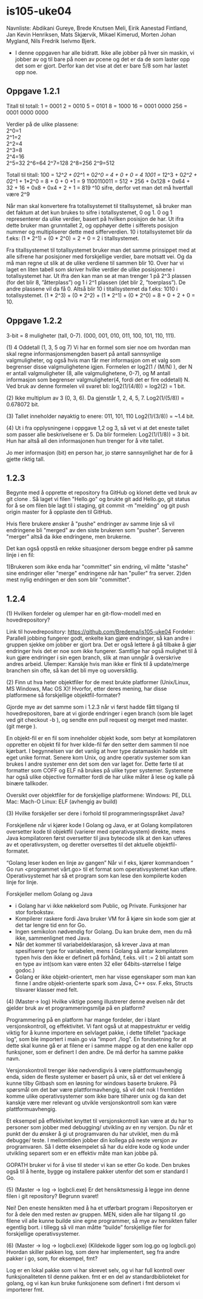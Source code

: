 # is105-uke04

Navnliste: 
Abdikani Gureye, 
Brede Knutsen Meli, 
Eirik Aanestad Fintland, 
Jan Kevin Henriksen, 
Mats Skjærvik, 
Mikael Kimerud, 
Morten Johan Mygland, 
Nils Fredrik Iselvmo Bjerk.

- I denne oppgaven har alle bidratt. Ikke alle jobber på hver sin maskin, vi jobber av og til bare på noen av pcene og det er da de som laster opp det som er gjort. Derfor kan det vise at det er bare 5/8 som har lastet opp noe. 

## Oppgave 1.2.1

Titall til totall:
1 = 0001
2 = 0010
5 = 0101
8 = 1000
16 = 0001 0000
256 = 0001 0000 0000

Verdier på de ulike plassene:                 
2^0=1                                                         
2^1=2                                                         
2^2=4                                                         
2^3=8                                                         
2^4=16      
2^5=32
2^6=64
2^7=128
2^8=256
2^9=512

Totall til titall: 
100 = 1*2^2 + 0*2^1 + 0*2^0 = 4 + 0 + 0 = 4
1001 = 1*2^3 + 0*2^2 + 0*2^1 + 1*2^0 = 8 + 0 + 0 +1 = 9
1100110011 = 512 + 256 + 0x128 + 0x64 + 32 + 16 + 0x8 + 0x4 + 2 + 1 = 819 
^10 sifre, derfor vet man det må hvertfall være 2^9

Når man skal konvertere fra totallsystemet til titallsystemet, så bruker man det faktum at det kun brukes to sifre i totallsystemet, 0 og 1. 0 og 1 representerer da ulike verdier, basert på hvilken posisjon de har. Ut ifra dette bruker man grunntallet 2, og opphøyer dette i sifferets posisjon nummer og multipliserer dette med sifferverdien.  10 i totallsystemet blir da f.eks: (1 * 2^1) + (0 * 2^0) = 2 + 0 = 2 i titallsystemet. 

Fra titallsystemet til totallsystemet bruker man det samme prinsippet med at alle sifrene har posisjoner med forskjellige verdier, bare motsatt vei. Og da må man regne ut slik at de ulike verdiene til sammen blir 10. Over har vi laget en liten tabell som skriver hvilke verdier de ulike posisjonene i totallsystemet har. Ut ifra den kan man se at man trenger 1 på 2^3 plassen (for det blir 8, ”åtterplass”) og 1 i 2^1 plassen (det blir 2, ”toerplass”). De andre plassene vil da få 0. Altså blir 10 i titallsystemet da f.eks: 1010 i totallsystemet. (1 * 2^3) + (0 * 2^2) + (1 * 2^1) + (0 * 2^0) = 8 + 0 + 2 + 0 = 10. 

## Oppgave 1.2.2

3-bit = 8 muligheter (tall, 0-7). (000, 001, 010, 011, 100, 101, 110, 111).

(1) 4 Oddetall (1, 3, 5 og 7)
Vi har en formel som sier noe om hvordan man skal regne informasjonsmengden basert på antall sannsynlige valgmuligheter, og også hvis man får mer informasjon om et valg som begrenser disse valgmulighetene igjen. Formelen er log2(1 / (M/N) ), der N er antall valgmuligheter (8, alle valgmulighetene, 0-7), og M antall informasjon som begrenser valgmuligheter(4, fordi det er fire oddetall) N. Ved bruk av denne formelen vil svaret bli:  log2(1/(4/8)) = log2(2) = 1 bit.

(2) Ikke multiplum av 3 (0, 3, 6). Da gjenstår 1, 2, 4, 5, 7.
Log2(1/(5/8)) = 0.678072 bit. 

(3) Tallet inneholder nøyaktig to enere: 011, 101, 110
Log2(1/(3/8)) =  ~1.4 bit.

(4) Ut i fra opplysningene i oppgave 1,2 og 3, så vet vi at det eneste tallet som passer alle beskrivelsene er  5. Da blir formelen:
Log2(1/(1/8)) = 3 bit. Hun har altså all den informasjonen hun trenger for å vite tallet.

Jo mer informasjon (bit) en person har, jo større sannsynlighet har de for å gjette riktig tall.


## 1.2.3

Begynte med å opprette et repository fra GitHub og klonet dette ved bruk av
git clone <URL>. Så laget vi filen "Hello.go" og brukte git add Hello.go, git status for å se om filen ble lagt til i staging, git commit -m "melding" og git push origin master for å opplaste den til GitHub.

Hvis flere brukere ønsker å "pushe" endringer av samme linje så vil endringene bli "merged" av den siste brukeren 
som "pusher". Serveren "merger" altså da ikke endringene, men brukerne.

Det kan også oppstå en rekke situasjoner dersom begge endrer på samme linje i en fil:

1)Brukeren som ikke enda har "committet" sin endring, vil måtte "stashe" sine endringer eller "merge" endringene når
han "puller" fra server.
2)den mest nylig endringen er den som blir "committet".


## 1.2.4

(1) Hvilken fordeler og ulemper har en git-flow-modell med en hovedrepository?

Link til hovedrepository: https://github.com/Bredema/is105-uke04 
Fordeler: Parallell jobbing fungerer godt, enkelte kan gjøre endringer, så kan andre 
i gruppen sjekke om jobber er gjort bra. Det er også lettere å gå tilbake å gjør endringer
hvis det er noe som ikke fungerer. Samtlige har også mulighet til å kun gjøre endringer i sin egen branch, slik at man unngår å overskrive andres arbeid.
Ulemper: Kanskje hvis man ikke er flink til å update/merge branchen sin ofte, så kan det bli
mye og uoversiktlig.


(2) Finn ut hva heter objektfiler for de mest brukte platformer (Unix/Linux, MS Windows, Mac OS X)! Hvorfor, etter deres mening, har disse platformene så forskjellige objektfil-formater?

Gjorde mye av det samme som i 1.2.3 når vi først hadde fått tilgang til hovedrepositoren,
bare at vi gjorde endringer i egen branch (som ble laget ved git checkout -b <branchnavn>), og sendte enn pull request og merget med master. (git merge <branchnavn>).

En objekt-fil er en fil som inneholder objekt kode, som betyr at kompilatoren oppretter en objekt fil for hver kilde-fil før den setter dem sammen til noe kjørbart. I begynnelsen var det vanlig at hver type datamaskin hadde sitt eget unike format. Senere kom Unix, og andre operativ systemer som kan brukes I andre systemer enn det som den var laget for. Dette førte til at formatter som COFF og ELF nå brukes på ulike typer systemer. Systemene har også ulike objective formatter fordi de har ulike måter å lese og kalle på binære tallkoder.

Oversikt over objektfiler for de forskjellige platformene:
Windows: PE, DLL
Mac: Mach-O
Linux: ELF (avhengig av build)



(3) Hvilke forskjeller ser dere i forhold til programmeringsspråket Java?

Forskjellene når vi kjører kode I Golang og Java, er at Golang kompilatoren oversetter kode til objektfil (varierer med operativsystem) direkte, mens Java kompilatoren først oversetter til java bytecode slik at den kan utføres av et operativsystem, og deretter oversettes til det aktuelle objektfil-formatet.

“Golang leser koden en linje av gangen” Når vi f eks, kjører kommandoen “ Go run <programmet vårt.go> til et format som operativsystemet kan utføre. Operativsystemet har så et program som kan lese den kompilerte koden linje for linje.

Forskjeller mellom Golang og Java

-	i Golang har vi ikke nøkkelord som Public, og Private. Funksjoner har stor forbokstav.
-	Kompilerer raskere fordi Java bruker VM for å kjøre sin kode som gjør at det tar lengre tid enn for Go.
-	Ingen semikolon nødvendig for Golang. Du kan bruke dem, men du må ikke, sammenlignet med Java.
-	Når det kommer til variabeldeklarasjon, så krever Java at man spesifiserer type for variabelen, mens I Golang så antar kompilatoren typen hvis den ikke er definert på forhånd, f.eks. vil t := 2 bli antatt som en type av int(som kan være enten 32 eller 64bits-størrelse I følge godoc.)
-	Golang er ikke objekt-orientert, men har visse egenskaper som man kan finne I andre objekt-orienterte spark som Java, C++ osv. F.eks, Structs tilsvarer klasser med felt.



(4) 
(Master-> log)
Hvilke viktige poeng illustrerer denne øvelsen når det gjelder bruk av et programmeringsmiljø på en platform?

Programmering på en platform har mange fordeler, der i blant versjonskontroll, og effektivitet. Vi fant også ut at mappestruktur er veldig viktig for å kunne importere en selvlaget pakke, i dette tilfellet “package log”, som ble importert i main.go via “import ./log”. En forutsetning for at dette skal kunne gå er at filene er i samme mappe og at den ene kaller opp funksjoner, som er definert I den andre. De må derfor ha samme pakke navn.

Versjonskontroll trenger ikke nødvendigvis å være plattformuavhengig enda, siden de fleste systemer er basert på unix, så er det vel enklere å kunne tilby Gitbash som en løsning for windows baserte brukere. På spørsmål om det bør være plattformavhengig, så vil det nok I fremtiden komme ulike operativsystemer som ikke bare tilhører unix og da kan det kanskje være mer relevant og utvikle versjonskontroll som kan være plattformuavhengig.


Et  eksempel på effektivitet knyttet til versjonskontroll  kan være at du har to personer som jobber med debugging/ utvikling av en ny versjon.
Du når et punkt der du ønsker å gi ut programvaren du har utviklet, men du må debugge/ teste. I mellomtiden jobber din kollega på neste versjon av programvaren. Så I dette eksempelet så har du eldre kode og kode under utvikling separert som er en effektiv måte man kan jobbe på.

GOPATH bruker vi for å vise til steder vi kan se etter Go kode. Den brukes også til å hente, bygge og installere pakker utenfor det som er standard I Go. 





(5)
(Master -> log -> logbcli.exe) 
Er det hensiktsmessig å legge inn denne filen i git repository? Begrunn svaret!

Nei! Den eneste hensikten med å ha et utførbart program i Repositoryen er for å dele den med resten av gruppen. MEN, siden alle har tilgang til .go filene vil alle kunne builde sine egne programmer, så mye av hensikten faller egentlig bort.
i tillegg så vil man måtte “builde” forskjellige filer for forskjellige operativsystemer.

(6)
(Master -> log -> logbcli.exe)
(Kildekode ligger som log.go og logbcli.go) 
Hvordan skiller pakken log​, som dere har implementert, seg fra andre pakker i go, som, for eksempel, fmt​? 


Log er en lokal pakke som vi har skrevet selv, og vi har full kontroll over funksjonaliteten til denne pakken. fmt er en del av standardbiblioteket for golang, og vi kan kun bruke funksjonene som definert i fmt dersom vi importerer fmt. 
